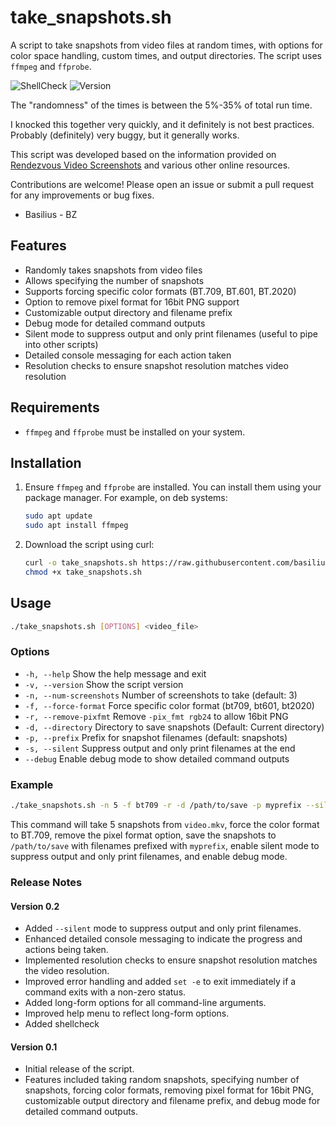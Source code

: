 
# take_snapshots.sh

A script to take snapshots from video files at random times, with options for color space handling, custom times, and output directories. The script uses `ffmpeg` and `ffprobe`.

![ShellCheck](https://github.com/basilius-bz/take-snapshots/actions/workflows/shellcheck.yml/badge.svg) ![Version](https://img.shields.io/badge/version-0.2-blue.svg)


The "randomness" of the times is between the 5%-35% of total run time.

I knocked this together very quickly, and it definitely is not best practices. Probably (definitely) very buggy, but it generally works.

This script was developed based on the information provided on [Rendezvous Video Screenshots](https://rendezvois.github.io/video/screenshots/programs-choices/) and various other online resources.

Contributions are welcome! Please open an issue or submit a pull request for any improvements or bug fixes.

- Basilius - BZ

## Features

- Randomly takes snapshots from video files
- Allows specifying the number of snapshots
- Supports forcing specific color formats (BT.709, BT.601, BT.2020)
- Option to remove pixel format for 16bit PNG support
- Customizable output directory and filename prefix
- Debug mode for detailed command outputs
- Silent mode to suppress output and only print filenames (useful to pipe into other scripts)
- Detailed console messaging for each action taken
- Resolution checks to ensure snapshot resolution matches video resolution

## Requirements

- `ffmpeg` and `ffprobe` must be installed on your system.

## Installation

1. Ensure `ffmpeg` and `ffprobe` are installed. You can install them using your package manager. For example, on deb systems:

   ```bash
   sudo apt update
   sudo apt install ffmpeg
   ```

2. Download the script using curl:

   ```bash
   curl -o take_snapshots.sh https://raw.githubusercontent.com/basilius-bz/take-snapshots/main/take_snapshots.sh
   chmod +x take_snapshots.sh
   ```

## Usage

```bash
./take_snapshots.sh [OPTIONS] <video_file>
```

### Options

- `-h, --help`              Show the help message and exit
- `-v, --version`           Show the script version
- `-n, --num-screenshots`   Number of screenshots to take (default: 3)
- `-f, --force-format`      Force specific color format (bt709, bt601, bt2020)
- `-r, --remove-pixfmt`     Remove `-pix_fmt rgb24` to allow 16bit PNG
- `-d, --directory`         Directory to save snapshots (Default: Current directory)
- `-p, --prefix`            Prefix for snapshot filenames (default: snapshots)
- `-s, --silent`            Suppress output and only print filenames at the end
- `--debug`                 Enable debug mode to show detailed command outputs

### Example

```bash
./take_snapshots.sh -n 5 -f bt709 -r -d /path/to/save -p myprefix --silent --debug video.mkv
```

This command will take 5 snapshots from `video.mkv`, force the color format to BT.709, remove the pixel format option, save the snapshots to `/path/to/save` with filenames prefixed with `myprefix`, enable silent mode to suppress output and only print filenames, and enable debug mode.

### Release Notes

#### Version 0.2
- Added `--silent` mode to suppress output and only print filenames.
- Enhanced detailed console messaging to indicate the progress and actions being taken.
- Implemented resolution checks to ensure snapshot resolution matches the video resolution.
- Improved error handling and added `set -e` to exit immediately if a command exits with a non-zero status.
- Added long-form options for all command-line arguments.
- Improved help menu to reflect long-form options.
- Added shellcheck 

#### Version 0.1
- Initial release of the script.
- Features included taking random snapshots, specifying number of snapshots, forcing color formats, removing pixel format for 16bit PNG, customizable output directory and filename prefix, and debug mode for detailed command outputs.
